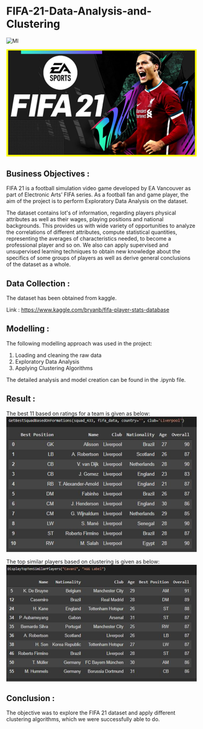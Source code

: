 # FIFA-21-Data-Analysis-and-Clustering

![Ml](https://img.shields.io/badge/Ml-Clustering-blue.svg) 

![logo](Snips/Logo.jpg)

## Business Objectives :

FIFA 21 is a football simulation video game developed by EA Vancouver as part of Electronic Arts’ FIFA series. As a football fan and game player, the aim of the project is to perform Exploratory Data Analysis on the dataset.

The dataset contains lot's of information, regarding players physical attributes as well as their wages, playing positions and national backgrounds. This provides us with wide variety of opportunities to analyze the correlations of different attributes, compute statistical quantities, representing the averages of characteristics needed, to become a professional player and so on. We also can apply supervised and unsupervised learning techniques to obtain new knowledge about the specifics of some groups of players as well as derive general conclusions of the dataset as a whole.

## Data Collection :

The dataset has been obtained from kaggle. 

Link : https://www.kaggle.com/bryanb/fifa-player-stats-database

## Modelling :

The following modelling approach was used in the project:

1. Loading and cleaning the raw data
2. Exploratory Data Analysis
3. Applying Clustering Algorithms

The detailed analysis and model creation can be found in the .ipynb file. 

## Result :

The best 11 based on ratings for a team is given as below:
![test](Snips/R_1.JPG)

The top similar players based on clustering is given as below:
![test](Snips/R_2.JPG)


## Conclusion :

The objective was to explore the FIFA 21 dataset and apply different clustering algorithms, which we were successfully able to do.
